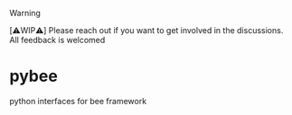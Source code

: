 > [!WARNING] 
> [⚠️WIP⚠️] Please reach out if you want to get involved in the discussions. All feedback is welcomed

# pybee
python interfaces for bee framework
